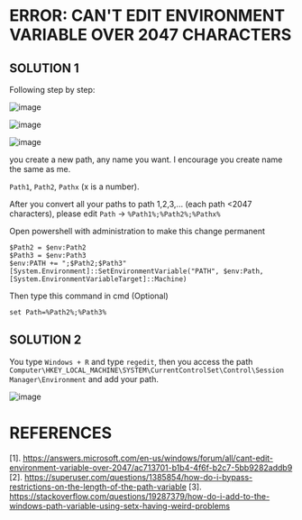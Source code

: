 # ERROR: CAN'T EDIT ENVIRONMENT VARIABLE OVER 2047 CHARACTERS
## SOLUTION 1
Following step by step:

![image](https://github.com/Clapboiz/Set-up-Tool-App/assets/112185647/da390ca2-c6c4-40fa-b342-9e0e65a9511a)

![image](https://github.com/Clapboiz/Set-up-Tool-App/assets/112185647/ac11a8ae-2433-4365-9f4a-8a6a16f6bc90)

![image](https://github.com/Clapboiz/Set-up-Tool-App/assets/112185647/8c1a43a1-e315-45cd-b09b-ddef1b7ada82)

you create a new path, any name you want. I encourage you create name the same as me.

`Path1`, `Path2`, `Pathx` (x is a number). 

After you convert all your paths to path 1,2,3,... (each path <2047 characters), please edit `Path` -> `%Path1%;%Path2%;%Pathx%`

Open powershell with administration to make this change permanent

```
$Path2 = $env:Path2
$Path3 = $env:Path3
$env:PATH += ";$Path2;$Path3"
[System.Environment]::SetEnvironmentVariable("PATH", $env:Path, [System.EnvironmentVariableTarget]::Machine)
```

Then type this command in cmd (Optional)

```
set Path=%Path2%;%Path3%
```

## SOLUTION 2
You type `Windows + R` and type `regedit`, then you access the path `Computer\HKEY_LOCAL_MACHINE\SYSTEM\CurrentControlSet\Control\Session Manager\Environment` and add your path.

![image](https://github.com/Clapboiz/Set-up-Tool-App/assets/112185647/afa545ef-80ce-4caa-a09f-83b695709bb8)

# REFERENCES
[1]. https://answers.microsoft.com/en-us/windows/forum/all/cant-edit-environment-variable-over-2047/ac713701-b1b4-4f6f-b2c7-5bb9282addb9
[2]. https://superuser.com/questions/1385854/how-do-i-bypass-restrictions-on-the-length-of-the-path-variable
[3]. https://stackoverflow.com/questions/19287379/how-do-i-add-to-the-windows-path-variable-using-setx-having-weird-problems
